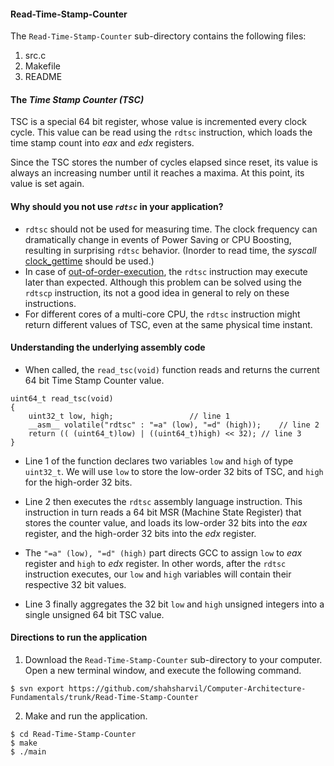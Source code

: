 #### Read-Time-Stamp-Counter
The ```Read-Time-Stamp-Counter``` sub-directory contains the following files: 

  1. src.c
  2. Makefile
  3. README

#### The *Time Stamp Counter (TSC)*
TSC is a special 64 bit register, whose value is incremented every clock cycle. This value can be read using the ```rdtsc``` instruction, which loads the time stamp count into *eax* and *edx* registers.

Since the TSC stores the number of cycles elapsed since reset, its value is always an increasing number until it reaches a maxima. At this point, its value is set again.
#### Why should you not use *```rdtsc```* in your application?
- ```rdtsc``` should not be used for measuring time. The clock frequency can dramatically change in events of Power Saving or CPU Boosting, resulting in surprising ```rdtsc``` behavior. (Inorder to read time, the *syscall* [clock_gettime](https://linux.die.net/man/3/clock_gettime) should be used.)
- In case of [out-of-order-execution](https://en.wikipedia.org/wiki/Out-of-order_execution), the ```rdtsc``` instruction may execute later than expected. Although this problem can be solved using the ```rdtscp``` instruction, its not a good idea in general to rely on these instructions.
- For different cores of a multi-core CPU, the ```rdtsc``` instruction might return different values of TSC, even at the same physical time instant.

#### Understanding the underlying assembly code
- When called, the ```read_tsc(void)``` function reads and returns the current 64 bit Time Stamp Counter value.
```
uint64_t read_tsc(void)
{
	uint32_t low, high;					// line 1
	__asm__ volatile("rdtsc" : "=a" (low), "=d" (high));	// line 2
	return (( (uint64_t)low) | ((uint64_t)high) << 32);	// line 3
}
```

- Line 1 of the function declares two variables ```low``` and ```high``` of type ```uint32_t```. We will use ```low``` to store the low-order 32 bits of TSC, and ```high``` for the high-order 32 bits.

- Line 2 then executes the ```rdtsc``` assembly language instruction. This instruction in turn reads a 64 bit MSR (Machine State Register) that stores the counter value, and loads its low-order 32 bits into the *eax* register, and the high-order 32 bits into the *edx* register. 

- The ```"=a" (low), "=d" (high)``` part directs GCC to assign ```low``` to *eax* register and ```high``` to *edx* register. In other words, after the ```rdtsc``` instruction executes, our ```low``` and ```high``` variables will contain their respective 32 bit values.

- Line 3 finally aggregates the 32 bit ```low``` and ```high``` unsigned integers into a single unsigned 64 bit TSC value.
#### Directions to run the application
 1. Download the ```Read-Time-Stamp-Counter``` sub-directory to your computer. Open a new terminal window, and execute the following command.
```
$ svn export https://github.com/shahsharvil/Computer-Architecture-Fundamentals/trunk/Read-Time-Stamp-Counter
```  
2. Make and run the application.
```
$ cd Read-Time-Stamp-Counter
$ make
$ ./main
```
